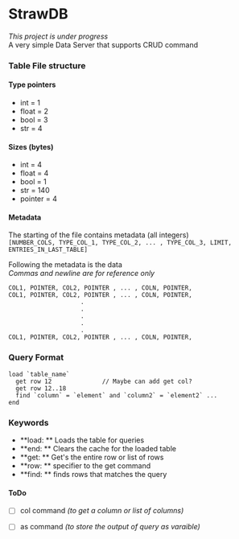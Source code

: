 # StrawDB
*This project is under progress* <br>
A very simple Data Server that supports CRUD command

### Table File structure

#### Type pointers
- int = 1
- float = 2
- bool = 3
- str = 4

#### Sizes (bytes)
- int = 4 
- float = 4
- bool = 1
- str = 140
- pointer = 4

#### Metadata
The starting of the file contains metadata (all integers) <br>
`[NUMBER_COLS, TYPE_COL_1, TYPE_COL_2, ... , TYPE_COL_3, LIMIT, ENTRIES_IN_LAST_TABLE]`

Following the metadata is the data <br>
_Commas and newline are for reference only_ <br>
```
COL1, POINTER, COL2, POINTER , ... , COLN, POINTER, 
COL1, POINTER, COL2, POINTER , ... , COLN, POINTER, 
                    .
                    .
                    .
                    .
                    .
COL1, POINTER, COL2, POINTER , ... , COLN, POINTER, 
```


### Query Format
```
load `table_name`
  get row 12              // Maybe can add get col?
  get row 12..18
  find `column` = `element` and `column2` = `element2` ... 
end
```

### Keywords
- **load: ** Loads the table for queries
- **end: ** Clears the cache for the loaded table
- **get: ** Get's the entire row or list of rows
- **row: ** specifier to the get command
- **find: ** finds rows that matches the query

#### ToDo
- [ ] col command _(to get a column or list of columns)_
- [ ] as command _(to store the output of query as varaible)_

